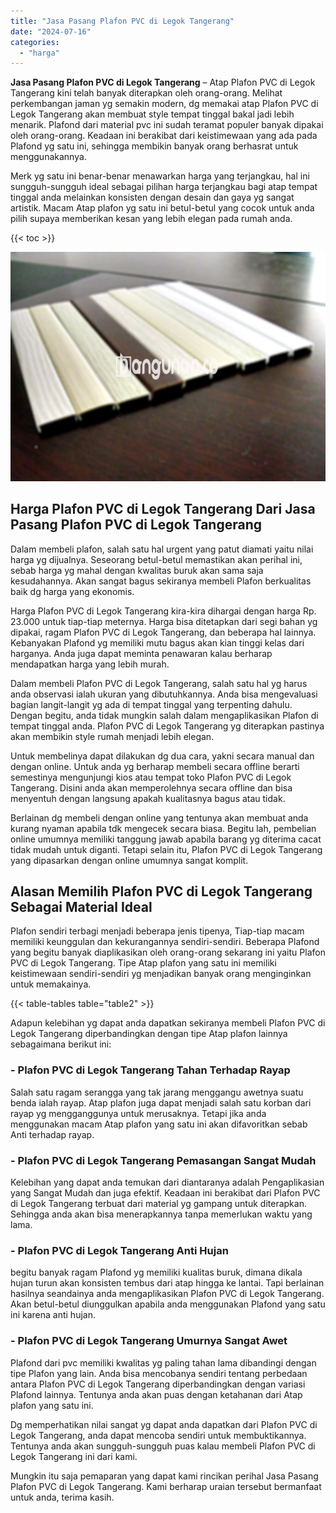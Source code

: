 ```yaml
---
title: "Jasa Pasang Plafon PVC di Legok Tangerang"
date: "2024-07-16"
categories: 
  - "harga"
---
```


**Jasa Pasang Plafon PVC di Legok Tangerang** – Atap Plafon PVC di Legok Tangerang kini telah banyak diterapkan oleh orang-orang. Melihat perkembangan jaman yg semakin modern, dg memakai atap Plafon PVC di Legok Tangerang akan membuat style tempat tinggal bakal jadi lebih menarik. Plafond dari material pvc ini sudah teramat populer banyak dipakai oleh orang-orang. Keadaan ini berakibat dari keistimewaan yang ada pada Plafond yg satu ini, sehingga membikin banyak orang berhasrat untuk menggunakannya.

Merk yg satu ini benar-benar menawarkan harga yang terjangkau, hal ini sungguh-sungguh ideal sebagai pilihan harga terjangkau bagi atap tempat tinggal anda melainkan konsisten dengan desain dan gaya yg sangat artistik. Macam Atap plafon yg satu ini betul-betul yang cocok untuk anda pilih supaya memberikan kesan yang lebih elegan pada rumah anda.

{{< toc >}}

![Jasa Pasang Plafon PVC di Legok Tangerang](/images/flafond-pvc-murah22.png)

## Harga Plafon PVC di Legok Tangerang Dari Jasa Pasang Plafon PVC di Legok Tangerang

Dalam membeli plafon, salah satu hal urgent yang patut diamati yaitu nilai harga yg dijualnya. Seseorang betul-betul memastikan akan perihal ini, sebab harga yg mahal dengan kwalitas buruk akan sama saja kesudahannya. Akan sangat bagus sekiranya membeli Plafon berkualitas baik dg harga yang ekonomis.

Harga Plafon PVC di Legok Tangerang kira-kira dihargai dengan harga Rp. 23.000 untuk tiap-tiap meternya. Harga bisa ditetapkan dari segi bahan yg dipakai, ragam Plafon PVC di Legok Tangerang, dan beberapa hal lainnya. Kebanyakan Plafond yg memiliki mutu bagus akan kian tinggi kelas dari harganya. Anda juga dapat meminta penawaran kalau berharap mendapatkan harga yang lebih murah.

Dalam membeli Plafon PVC di Legok Tangerang, salah satu hal yg harus anda observasi ialah ukuran yang dibutuhkannya. Anda bisa mengevaluasi bagian langit-langit yg ada di tempat tinggal yang terpenting dahulu. Dengan begitu, anda tidak mungkin salah dalam mengaplikasikan Plafon di tempat tinggal anda. Plafon PVC di Legok Tangerang yg diterapkan pastinya akan membikin style rumah menjadi lebih elegan.

Untuk membelinya dapat dilakukan dg dua cara, yakni secara manual dan dengan online. Untuk anda yg berharap membeli secara offline berarti semestinya mengunjungi kios atau tempat toko Plafon PVC di Legok Tangerang. Disini anda akan memperolehnya secara offline dan bisa menyentuh dengan langsung apakah kualitasnya bagus atau tidak.

Berlainan dg membeli dengan online yang tentunya akan membuat anda kurang nyaman apabila tdk mengecek secara biasa. Begitu lah, pembelian online umumnya memiliki tanggung jawab apabila barang yg diterima cacat tidak mudah untuk diganti. Tetapi selain itu, Plafon PVC di Legok Tangerang yang dipasarkan dengan online umumnya sangat komplit.

## Alasan Memilih Plafon PVC di Legok Tangerang Sebagai Material Ideal

Plafon sendiri terbagi menjadi beberapa jenis tipenya, Tiap-tiap macam memiliki keunggulan dan kekurangannya sendiri-sendiri. Beberapa Plafond yang begitu banyak diaplikasikan oleh orang-orang sekarang ini yaitu Plafon PVC di Legok Tangerang. Tipe Atap plafon yang satu ini memiliki keistimewaan sendiri-sendiri yg menjadikan banyak orang menginginkan untuk memakainya.

{{< table-tables table="table2" >}}

Adapun kelebihan yg dapat anda dapatkan sekiranya membeli Plafon PVC di Legok Tangerang diperbandingkan dengan tipe Atap plafon lainnya sebagaimana berikut ini:

### \- Plafon PVC di Legok Tangerang Tahan Terhadap Rayap

Salah satu ragam serangga yang tak jarang menggangu awetnya suatu benda ialah rayap. Atap plafon juga dapat menjadi salah satu korban dari rayap yg mengganggunya untuk merusaknya. Tetapi jika anda menggunakan macam Atap plafon yang satu ini akan difavoritkan sebab Anti terhadap rayap.

### \- Plafon PVC di Legok Tangerang Pemasangan Sangat Mudah

Kelebihan yang dapat anda temukan dari diantaranya adalah Pengaplikasian yang Sangat Mudah dan juga efektif. Keadaan ini berakibat dari Plafon PVC di Legok Tangerang terbuat dari material yg gampang untuk diterapkan. Sehingga anda akan bisa menerapkannya tanpa memerlukan waktu yang lama.

### \- Plafon PVC di Legok Tangerang Anti Hujan

begitu banyak ragam Plafond yg memiliki kualitas buruk, dimana dikala hujan turun akan konsisten tembus dari atap hingga ke lantai. Tapi berlainan hasilnya seandainya anda mengaplikasikan Plafon PVC di Legok Tangerang. Akan betul-betul diunggulkan apabila anda menggunakan Plafond yang satu ini karena anti hujan.

### \- Plafon PVC di Legok Tangerang Umurnya Sangat Awet

Plafond dari pvc memiliki kwalitas yg paling tahan lama dibandingi dengan tipe Plafon yang lain. Anda bisa mencobanya sendiri tentang perbedaan antara Plafon PVC di Legok Tangerang diperbandingkan dengan variasi Plafond lainnya. Tentunya anda akan puas dengan ketahanan dari Atap plafon yang satu ini.

Dg memperhatikan nilai sangat yg dapat anda dapatkan dari Plafon PVC di Legok Tangerang, anda dapat mencoba sendiri untuk membuktikannya. Tentunya anda akan sungguh-sungguh puas kalau membeli Plafon PVC di Legok Tangerang ini dari kami.

Mungkin itu saja pemaparan yang dapat kami rincikan perihal Jasa Pasang Plafon PVC di Legok Tangerang. Kami berharap uraian tersebut bermanfaat untuk anda, terima kasih.
